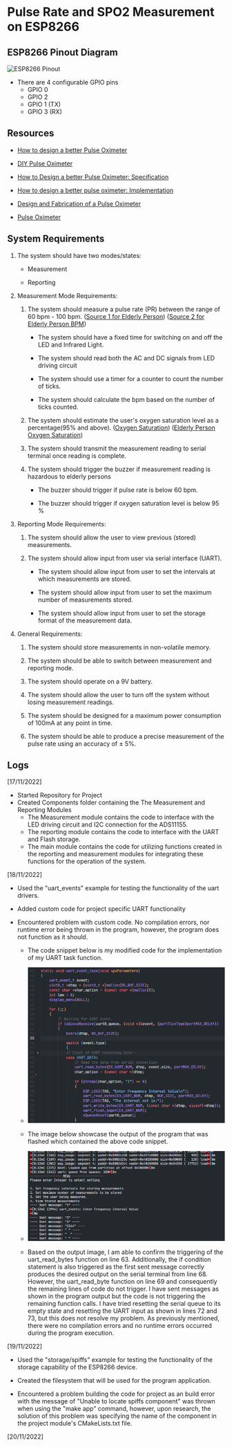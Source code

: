 # Pulse Rate and SPO2 Measurement on ESP8266

## ESP8266 Pinout Diagram

![ESP8266 Pinout](https://i0.wp.com/www.ktechnics.com/wp-content/uploads/2020/08/ESP8266-ESP-01-pin-out.jpg?fit=800%2C800&ssl=1)

- There are 4 configurable GPIO pins
  - GPIO 0
  - GPIO 2
  - GPIO 1 (TX)
  - GPIO 3 (RX)

## Resources

- [How to design a better Pulse Oximeter](https://www.analog.com/en/technical-articles/how-to-design-a-better-pulse-oximeter.html)

- [DIY Pulse Oximeter](https://www.instructables.com/DIY-Pulse-Oximeter/)

- [How to Design a better Pulse Oximeter: Specification](https://www.embedded.com/how-to-design-a-better-pulse-oximeter-specifications/)

- [How to design a better pulse oximeter: Implementation](https://www.embedded.com/how-to-design-a-better-pulse-oximeter-implementation/)

- [Design and Fabrication of a Pulse Oximeter](https://www.researchgate.net/publication/335058012_Design_and_Fabrication_of_a_Pulse_Oximeter)

- [Pulse Oximeter](https://www.researchgate.net/publication/278730850_Design_and_implementation_of_a_Pulse_Oximeter)

## System Requirements

1. The system should have two modes/states:

   - Measurement

   - Reporting

1. Measurement Mode Requirements:

   1. The system should measure a pulse rate (PR) between the range of 60 bpm - 100 bpm. ([Source 1 for Elderly Person](https://www.healthtap.com/q/normal-pulse-rate-elderly/)) ([Source 2 for Elderly Person BPM](https://healthfully.com/normal-pulse-rate-senior-citizens-5454202.html))

      - The system should have a fixed time for switching on and off the LED and Infrared Light.

      - The system should read both the AC and DC signals from LED driving circuit

      - The system should use a timer for a counter to count the number of ticks.

      - The system should calculate the bpm based on the number of ticks counted.

   1. The system should estimate the user's oxygen saturation level as a percentage(95% and above). ([Oxygen Saturation](https://www.ncbi.nlm.nih.gov/books/NBK525974/)) ([Elderly Person Oxygen Saturation](https://www.griswoldhomecare.com/blog/2021/august/oxygen-levels-in-elderly-adults-when-to-be-conce/))

   1. The system should transmit the measurement reading to serial terminal once reading is complete.

   1. The system should trigger the buzzer if measurement reading is hazardous to elderly persons

      - The buzzer should trigger if pulse rate is below 60 bpm.

      - The buzzer should trigger if oxygen saturation level is below 95 %

1. Reporting Mode Requirements:

   1. The system should allow the user to view previous (stored) measurements.

   1. The system should allow input from user via serial interface (UART).

      - The system should allow input from user to set the intervals at which measurements are stored.

      - The system should allow input from user to set the maximum number of measurements stored.

      - The system should allow input from user to set the storage format of the measurement data.

1. General Requirements:

   1. The system should store measurements in non-volatile memory.

   1. The system should be able to switch between measurement and reporting mode.

   1. The system should operate on a 9V battery.

   1. The system should allow the user to turn off the system without losing measurement readings.

   1. The system should be designed for a maximum power consumption of 100mA at any point in time.

   1. The system should be able to produce a precise measurement of the pulse rate using an accuracy of ± 5%.

## Logs 
[17/11/2022] 

- Started Repository for Project
- Created Components folder containing the The Measurement and Reporting Modules
   - The Measurement module contains the code to interface with the LED driving circuit and I2C connection for the ADS11155.
   - The reporting module contains the code to interface with the UART and Flash storage.
   - The main module contains the code for utilizing functions created in the reporting and measurement modules for integrating these functions for the operation of the system.

[18/11/2022]
- Used the "uart_events" example for testing the functionality of the uart drivers.

- Added custom code for project specific UART functionality

- Encountered problem with custom code. No compilation errors, nor runtime error being thrown in the program, however, the program does not function as it should. 
   
   - The code snippet below is my modified code for the implementation of my UART task function.
   
   - ![UART Code Snippet](./Docs/Uart_Code.png)
   
   - The image below showcase the output of the program that was flashed which contained the above code snippet.

   - ![UART Output](./Docs/Uart_output.png)

   - Based on the output image, I am able to confirm the triggering of the uart_read_bytes function on line 63. Additionally, the if condition statement is also triggered as the first sent message correctly produces the desired output on the serial terminal from line 68. However, the uart_read_byte function on line 69 and consequently the remaining lines of code do not trigger.
    I have sent messages as shown in the program output but the code is not triggering the remaining function calls. I have tried resetting the serial queue to its empty state and resetting the UART input as shown in lines 72 and 73, but this does not resolve my problem. 
   As previously mentioned, there were no compilation errors and no runtime errors occurred during the program execution.

[19/11/2022]

- Used the "storage/spiffs" example for testing the functionality of the storage capability of the ESP8266 device.

- Created the filesystem that will be used for the program application.

- Encountered a problem building the code for project as an build error with the message of "Unable to locate spiffs component" was thrown when using the "make app" command, however, upon research, the solution of this problem was specifying the name of the component in the project module's CMakeLists.txt file.

[20/11/2022]

